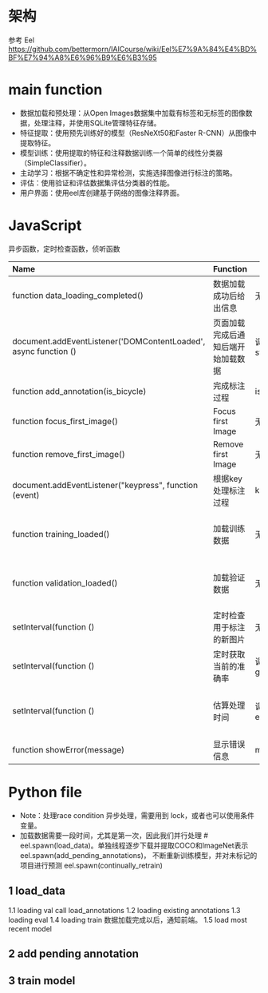# 架构
参考 Eel https://github.com/bettermorn/IAICourse/wiki/Eel%E7%9A%84%E4%BD%BF%E7%94%A8%E6%96%B9%E6%B3%95


# main function
* 数据加载和预处理：从Open Images数据集中加载有标签和无标签的图像数据，处理注释，并使用SQLite管理特征存储。
* 特征提取：使用预先训练好的模型（ResNeXt50和Faster R-CNN）从图像中提取特征。
* 模型训练：使用提取的特征和注释数据训练一个简单的线性分类器（SimpleClassifier）。
* 主动学习：根据不确定性和异常检测，实施选择图像进行标注的策略。
* 评估：使用验证和评估数据集评估分类器的性能。
* 用户界面：使用eel库创建基于网络的图像注释界面。


# JavaScript

异步函数，定时检查函数，侦听函数

|Name|Function|Input|Output|Comment|
|:--|--|---|---|--:|
|function data_loading_completed()|数据加载成功后给出信息|无|更新页面|需要eel.expose|
|document.addEventListener('DOMContentLoaded', async function ()|页面加载完成后通知后端开始加载数据|调用后台异步函数start_data_loading()|无|更新加载状态|使用Promise处理异步操作|
|function add_annotation(is_bicycle)|完成标注过程|is bicycle|调用后台异步函数add_annotation|Promise|
|function focus_first_image()|Focus first Image|无|聚焦|Promise|
|function remove_first_image()|Remove first Image|无|移除标注好的图片并聚焦新的图片|Promise|
|document.addEventListener("keypress", function (event)|根据key处理标注过程|key|无|b，n，z|
|function training_loaded() |加载训练数据|无|调用后台异步函数training_loaded()，返回成功结果或者false|Promise|
|function validation_loaded()|加载验证数据|无|调用后台异步函数validation_loaded()，返回成功结果或者false|Promise|
|setInterval(function ()|定时检查用于标注的新图片|无|聚焦于第一张图片|处理竞争条件|
|setInterval(function ()|定时获取当前的准确率|调用异步函数get_current_accuracies|更新界面的准确率|使用Promise|
|setInterval(function ()|估算处理时间|调用异步函数estimate_processing_time|显示处理时间|使用Promise以及显示错误信息|
|function showError(message)|显示错误信息|message|页面显示错误信息|无|

# Python file
* Note：处理race condition 异步处理，需要用到 lock，或者也可以使用条件变量。
* 加载数据需要一段时间，尤其是第一次，因此我们并行处理 # eel.spawn(load_data)。单独线程逐步下载并提取COCO和ImageNet表示eel.spawn(add_pending_annotations)， 不断重新训练模型，并对未标记的项目进行预测 eel.spawn(continually_retrain)

## 1 load_data
1.1 loading val  call load_annotations
1.2 loading existing annotations
1.3 loading eval
1.4 loading train
数据加载完成以后，通知前端。
1.5 load most recent model

## 2 add pending annotation


## 3 train model
